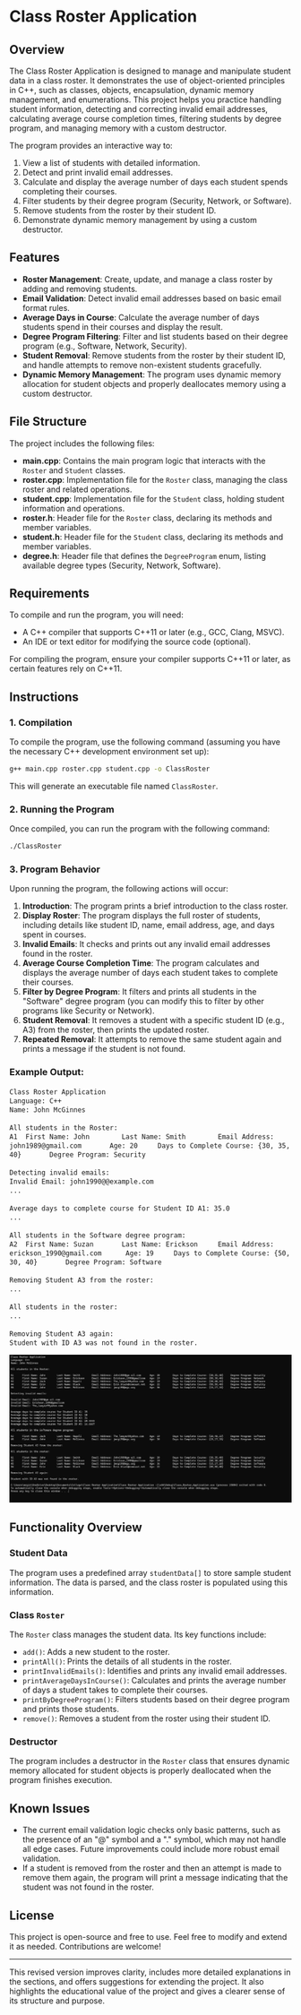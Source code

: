 # Class Roster Application

## Overview

The Class Roster Application is designed to manage and manipulate student data in a class roster. It demonstrates the use of object-oriented principles in C++, such as classes, objects, encapsulation, dynamic memory management, and enumerations. This project helps you practice handling student information, detecting and correcting invalid email addresses, calculating average course completion times, filtering students by degree program, and managing memory with a custom destructor.

The program provides an interactive way to:

1. View a list of students with detailed information.
2. Detect and print invalid email addresses.
3. Calculate and display the average number of days each student spends completing their courses.
4. Filter students by their degree program (Security, Network, or Software).
5. Remove students from the roster by their student ID.
6. Demonstrate dynamic memory management by using a custom destructor.

## Features

- **Roster Management**: Create, update, and manage a class roster by adding and removing students.
- **Email Validation**: Detect invalid email addresses based on basic email format rules.
- **Average Days in Course**: Calculate the average number of days students spend in their courses and display the result.
- **Degree Program Filtering**: Filter and list students based on their degree program (e.g., Software, Network, Security).
- **Student Removal**: Remove students from the roster by their student ID, and handle attempts to remove non-existent students gracefully.
- **Dynamic Memory Management**: The program uses dynamic memory allocation for student objects and properly deallocates memory using a custom destructor.

## File Structure

The project includes the following files:

- **main.cpp**: Contains the main program logic that interacts with the `Roster` and `Student` classes.
- **roster.cpp**: Implementation file for the `Roster` class, managing the class roster and related operations.
- **student.cpp**: Implementation file for the `Student` class, holding student information and operations.
- **roster.h**: Header file for the `Roster` class, declaring its methods and member variables.
- **student.h**: Header file for the `Student` class, declaring its methods and member variables.
- **degree.h**: Header file that defines the `DegreeProgram` enum, listing available degree types (Security, Network, Software).

## Requirements

To compile and run the program, you will need:

- A C++ compiler that supports C++11 or later (e.g., GCC, Clang, MSVC).
- An IDE or text editor for modifying the source code (optional).
  
For compiling the program, ensure your compiler supports C++11 or later, as certain features rely on C++11.

## Instructions

### 1. Compilation

To compile the program, use the following command (assuming you have the necessary C++ development environment set up):

```bash
g++ main.cpp roster.cpp student.cpp -o ClassRoster
```

This will generate an executable file named `ClassRoster`.

### 2. Running the Program

Once compiled, you can run the program with the following command:

```bash
./ClassRoster
```

### 3. Program Behavior

Upon running the program, the following actions will occur:

1. **Introduction**: The program prints a brief introduction to the class roster.
2. **Display Roster**: The program displays the full roster of students, including details like student ID, name, email address, age, and days spent in courses.
3. **Invalid Emails**: It checks and prints out any invalid email addresses found in the roster.
4. **Average Course Completion Time**: The program calculates and displays the average number of days each student takes to complete their courses.
5. **Filter by Degree Program**: It filters and prints all students in the "Software" degree program (you can modify this to filter by other programs like Security or Network).
6. **Student Removal**: It removes a student with a specific student ID (e.g., A3) from the roster, then prints the updated roster.
7. **Repeated Removal**: It attempts to remove the same student again and prints a message if the student is not found.

### Example Output:

```
Class Roster Application
Language: C++
Name: John McGinnes

All students in the Roster:
A1	First Name: John		Last Name: Smith		Email Address: john1989@gmail.com		Age: 20		Days to Complete Course: {30, 35, 40}		Degree Program: Security

Detecting invalid emails:
Invalid Email: john1990@@example.com
...

Average days to complete course for Student ID A1: 35.0
...

All students in the Software degree program:
A2	First Name: Suzan		Last Name: Erickson		Email Address: erickson_1990@gmail.com		Age: 19		Days to Complete Course: {50, 30, 40}		Degree Program: Software

Removing Student A3 from the roster:
...

All students in the roster:
...

Removing Student A3 again:
Student with ID A3 was not found in the roster.
```

![Screenshot of Output](ConsoleApplication1/images/Class%20Roster%20Application%20Output.jpg)

## Functionality Overview

### Student Data
The program uses a predefined array `studentData[]` to store sample student information. The data is parsed, and the class roster is populated using this information.

### Class `Roster`
The `Roster` class manages the student data. Its key functions include:

- `add()`: Adds a new student to the roster.
- `printAll()`: Prints the details of all students in the roster.
- `printInvalidEmails()`: Identifies and prints any invalid email addresses.
- `printAverageDaysInCourse()`: Calculates and prints the average number of days a student takes to complete their courses.
- `printByDegreeProgram()`: Filters students based on their degree program and prints those students.
- `remove()`: Removes a student from the roster using their student ID.

### Destructor
The program includes a destructor in the `Roster` class that ensures dynamic memory allocated for student objects is properly deallocated when the program finishes execution.

## Known Issues

- The current email validation logic checks only basic patterns, such as the presence of an "@" symbol and a "." symbol, which may not handle all edge cases. Future improvements could include more robust email validation.
- If a student is removed from the roster and then an attempt is made to remove them again, the program will print a message indicating that the student was not found in the roster.

## License

This project is open-source and free to use. Feel free to modify and extend it as needed. Contributions are welcome!

---

This revised version improves clarity, includes more detailed explanations in the sections, and offers suggestions for extending the project. It also highlights the educational value of the project and gives a clearer sense of its structure and purpose.
